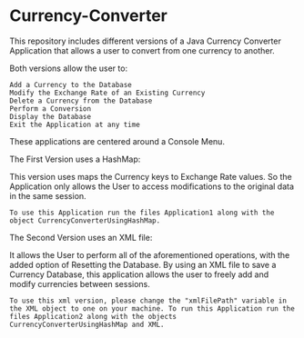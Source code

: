 # Currency-Converter
This repository includes different versions of a Java Currency Converter Application that allows a user to convert from one currency to another. 

Both versions allow the user to:

	Add a Currency to the Database
	Modify the Exchange Rate of an Existing Currency
	Delete a Currency from the Database
	Perform a Conversion
	Display the Database
	Exit the Application at any time
	
These applications are centered around a Console Menu.

The First Version uses a HashMap: 
 
This version uses maps the Currency keys to Exchange Rate values. So the Application only allows the User to access modifications to the original data in the same session.

	To use this Application run the files Application1 along with the object CurrencyConverterUsingHashMap.



The Second Version uses an XML file:

It allows the User to perform all of the aforementioned operations, with the added option of Resetting the Database.
By using an XML file to save a Currency Database, this application allows the user to freely add and modify currencies between sessions. 

	To use this xml version, please change the "xmlFilePath" variable in the XML object to one on your machine. To run this Application run the files Application2 along with the objects CurrencyConverterUsingHashMap and XML.


